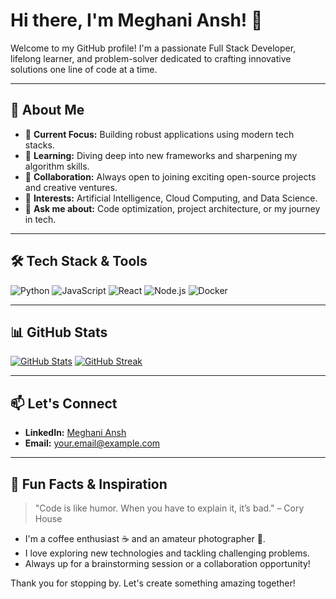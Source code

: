 # Hi there, I'm Meghani Ansh! 👋

Welcome to my GitHub profile! I'm a passionate Full Stack Developer, lifelong learner, and problem-solver dedicated to crafting innovative solutions one line of code at a time.

---

## 🚀 About Me

- 🔭 **Current Focus:** Building robust applications using modern tech stacks.
- 🌱 **Learning:** Diving deep into new frameworks and sharpening my algorithm skills.
- 👯 **Collaboration:** Always open to joining exciting open-source projects and creative ventures.
- 🤔 **Interests:** Artificial Intelligence, Cloud Computing, and Data Science.
- 💬 **Ask me about:** Code optimization, project architecture, or my journey in tech.

---

## 🛠️ Tech Stack & Tools

![Python](https://img.shields.io/badge/-Python-3776AB?style=for-the-badge&logo=python&logoColor=white)
![JavaScript](https://img.shields.io/badge/-JavaScript-F7DF1E?style=for-the-badge&logo=javascript&logoColor=black)
![React](https://img.shields.io/badge/-React-61DAFB?style=for-the-badge&logo=react&logoColor=black)
![Node.js](https://img.shields.io/badge/-Node.js-339933?style=for-the-badge&logo=nodedotjs&logoColor=white)
![Docker](https://img.shields.io/badge/-Docker-2496ED?style=for-the-badge&logo=docker&logoColor=white)

---

## 📊 GitHub Stats

[![GitHub Stats](https://github-readme-stats.vercel.app/api?username=your-username&show_icons=true&theme=radical)](https://github.com/your-username)
[![GitHub Streak](https://github-readme-streak-stats.herokuapp.com/?user=your-username&theme=radical)](https://github.com/your-username)

---

## 📫 Let's Connect

- **LinkedIn:** [Meghani Ansh]((https://www.linkedin.com/in/meghani-ansh-340785298/))
- **Email:** [your.email@example.com](meghaniansh942005@example.com)

---

## 🌟 Fun Facts & Inspiration

> "Code is like humor. When you have to explain it, it’s bad." – Cory House

- I'm a coffee enthusiast ☕ and an amateur photographer 📸.
- I love exploring new technologies and tackling challenging problems.
- Always up for a brainstorming session or a collaboration opportunity!

Thank you for stopping by. Let's create something amazing together!
